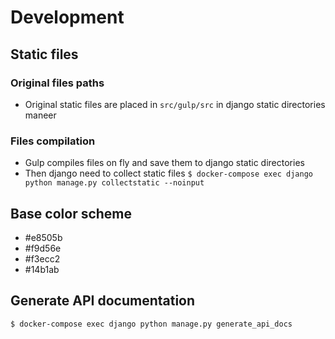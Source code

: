 # Development


## Static files

### Original files paths
- Original static files are placed in `src/gulp/src` in django static directories maneer

### Files compilation
- Gulp compiles files on fly and save them to django static directories
- Then django need to collect static files `$ docker-compose exec django python manage.py collectstatic --noinput`


## Base color scheme
- #e8505b
- #f9d56e
- #f3ecc2
- #14b1ab


## Generate API documentation
`$ docker-compose exec django python manage.py generate_api_docs`
